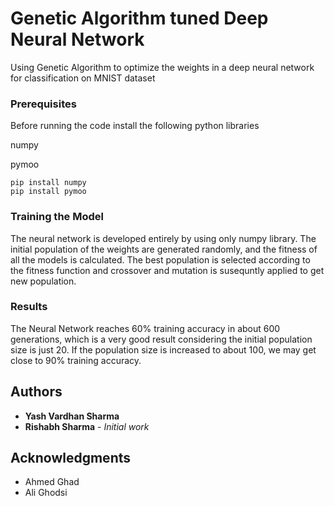 # Genetic Algorithm tuned Deep Neural Network

Using Genetic Algorithm to optimize the weights in a deep neural network for classification on MNIST dataset

### Prerequisites

Before running the code install the following python libraries

numpy

pymoo

```
pip install numpy
pip install pymoo

```

### Training the Model

The neural network is developed entirely by using only numpy library. The initial population of the weights are generated randomly, and the fitness of all the models is calculated. The best population is selected according to the fitness function and crossover and mutation is susequntly applied to get new population.


### Results

The Neural Network reaches 60% training accuracy in about 600 generations, which is a very good
result considering the initial population size is just 20.
If the population size is increased to about 100, we may get close to 90% training accuracy.

## Authors

* **Yash Vardhan Sharma** 
* **Rishabh Sharma** - *Initial work* 

## Acknowledgments

* Ahmed Ghad
* Ali Ghodsi
